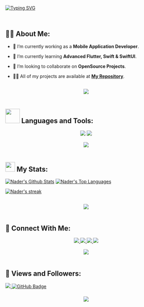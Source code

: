 <a href="https://git.io/typing-svg"><img src="https://readme-typing-svg.herokuapp.com?font=Poetsen+One&weight=900&size=25&pause=1000&color=F2F7EE&center=true&vCenter=true&random=false&width=435&lines=Hi+There!+%F0%9F%91%8B;I'm+Nader+Mohamed+Musa!+%F0%9F%98%8E" alt="Typing SVG" /></a>

<br>

## 🙋‍♂️ About Me:

- 🔭 I’m currently working as a **Mobile Application Developer**.

- 🌱 I’m currently learning **Advanced Flutter, Swift & SwiftUI**.

- 👯 I’m looking to collaborate on **OpenSource Projects**.

- 👨‍💻 All of my projects are available at **[My Repository](https://github.com/NaderMohamedMusa?tab=repositories)**.

<br>
<div align="center">
    <img src="https://user-images.githubusercontent.com/73097560/115834477-dbab4500-a447-11eb-908a-139a6edaec5c.gif" />
</div>
<br>

## <img src="https://media.giphy.com/media/iDaCeaKrHhUI1I8e2b/giphy.gif" width="45px"> Languages and Tools:
<div align="center">
    <img src="https://skillicons.dev/icons?i=java,flutter,dart,firebase,swift,c,graphql" />
    <img src="https://skillicons.dev/icons?i=github,androidstudio,vscode,figma,postman" /><br>
</div>

<br>
<div align="center">
    <img src="https://user-images.githubusercontent.com/73097560/115834477-dbab4500-a447-11eb-908a-139a6edaec5c.gif" />
</div>
<br>

## <img src="https://media.giphy.com/media/iY8CRBdQXODJSCERIr/giphy.gif" width="30px"> My Stats:

<a href="https://github.com/NaderMohamedMusa/github-readme-stats"><img alt="Nader's Github Stats" src="https://github-readme-stats.vercel.app/api?username=NaderMohamedMusa&show_icons=true&count_private=true&theme=react&hide_border=true&bg_color=0D1117" /></a>
<a href="https://github.com/NaderMohamedMusa/github-readme-stats"><img alt="Nader's Top Languages" src="https://github-readme-stats.vercel.app/api/top-langs/?username=NaderMohamedMusa&langs_count=8&count_private=true&layout=compact&theme=react&hide_border=true&bg_color=0D1117" /></a>
<p align="start">
    <a href="https://github.com/NaderMohamedMusa/github-readme-streak-stats">
        <img title="🔥 Get streak stats for your profile at git.io/streak-stats" alt="Nader's streak" src="https://github-readme-streak-stats.herokuapp.com/?user=NaderMohamedMusa&theme=black-ice&hide_border=true&stroke=0000&background=060A0CD0"/>
    </a>
</p>

<br>
<div align="center">
    <img src="https://user-images.githubusercontent.com/73097560/115834477-dbab4500-a447-11eb-908a-139a6edaec5c.gif" />
</div>
<br>

## 🤝 Connect With Me:

<div align="center">
    <a href="https://www.linkedin.com/in/nader-mohamed-musa-560133186/" target="_blank">
        <img src="https://img.shields.io/badge/LinkedIn-0077B5?style=for-the-badge&logo=linkedin&logoColor=white" target="_blank" />
    </a>
    
  <a href="https://www.instagram.com/nader_mohamed233/">
    <img src="https://img.shields.io/badge/Instagram-E4405F?style=for-the-badge&logo=instagram&logoColor=white">
</a>
  <a href="mailto:mo.nader298@gmail.com">
    <img src="https://img.shields.io/badge/Gmail-333333?style=for-the-badge&logo=gmail&logoColor=red" />
  </a>
  <a href="https://www.facebook.com/profile.php?id=100022457679462">
    <img src="https://img.shields.io/badge/Facebook-0077B5?style=for-the-badge&logo=facebook&logoColor=white" />
  </a>
</div>

<br>
<div align="center">
    <img src="https://user-images.githubusercontent.com/73097560/115834477-dbab4500-a447-11eb-908a-139a6edaec5c.gif" />
</div>
<br>

## 💜 Views and Followers:

<a href="https://github.com/NaderMohamedMusa/github-profile-views-counter">
    <img src="https://komarev.com/ghpvc/?username=NaderMohamedMusa">
</a>
<a href="https://github.com/NaderMohamedMusa?tab=followers"><img src="https://img.shields.io/github/followers/NaderMohamedMusa?label=Followers&style=social" alt="GitHub Badge"></a>
<h3 align="center">
    <img src="https://readme-typing-svg.herokuapp.com/?font=Righteous&size=25&center=true&vCenter=true&color=F2F7EE&width=500&height=70&duration=4000&lines=Thanks+for+visiting!+❤️;+Shoot+me+a+message+on+Linkedin!;I'm+always+down+to+collab">
</h3>

<br/>
